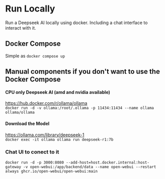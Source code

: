 # Run Locally 
Run a Deepseek AI locally using docker. Including a chat interface to interact with it. 

## Docker Compose
Simple as ```docker compose up```

## Manual components if you don't want to use the Docker Compose

#### CPU only Deepseek AI (amd and nvidia available) 
https://hub.docker.com/r/ollama/ollama  
```docker run -d -v ollama:/root/.ollama -p 11434:11434 --name ollama ollama/ollama```

#### Download the Model
https://ollama.com/library/deepseek-1  
```docker exec -it ollama ollama run deepseek-r1:7b```

### Chat UI to conect to it 
```docker run -d -p 3000:8080 --add-host=host.docker.internal:host-gateway -v open-webui:/app/backend/data --name open-webui --restart always ghcr.io/open-webui/open-webui:main```
